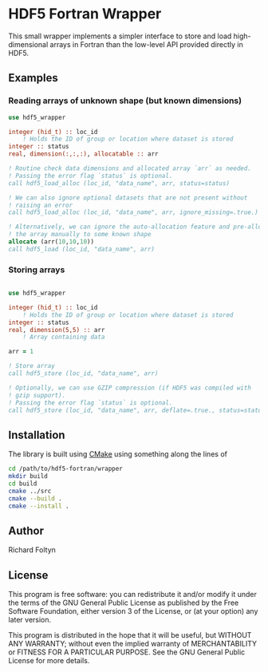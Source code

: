 # HDF5 Fortran Wrapper

This small wrapper implements a simpler interface to store and load 
high-dimensional arrays in Fortran than the low-level API provided
directly in HDF5.

## Examples

### Reading arrays of unknown shape (but known dimensions)

```fortran
use hdf5_wrapper

integer (hid_t) :: loc_id
    ! Holds the ID of group or location where dataset is stored
integer :: status
real, dimension(:,:,:), allocatable :: arr

! Routine check data dimensions and allocated array `arr` as needed.
! Passing the error flag `status` is optional.
call hdf5_load_alloc (loc_id, "data_name", arr, status=status)

! We can also ignore optional datasets that are not present without
! raising an error
call hdf5_load_alloc (loc_id, "data_name", arr, ignore_missing=.true.)

! Alternatively, we can ignore the auto-allocation feature and pre-allocate
! the array manually to some known shape
allocate (arr(10,10,10))
call hdf5_load (loc_id, "data_name", arr)
```

### Storing arrays

```fortran

use hdf5_wrapper

integer (hid_t) :: loc_id
    ! Holds the ID of group or location where dataset is stored
integer :: status
real, dimension(5,5) :: arr
    ! Array containing data

arr = 1

! Store array
call hdf5_store (loc_id, "data_name", arr)

! Optionally, we can use GZIP compression (if HDF5 was compiled with
! gzip support).
! Passing the error flag `status` is optional.
call hdf5_store (loc_id, "data_name", arr, deflate=.true., status=status)

```

## Installation

The library is built using [CMake](https://cmake.org/) using
something along the lines of
```bash
cd /path/to/hdf5-fortran/wrapper
mkdir build
cd build
cmake ../src
cmake --build .
cmake --install .
```

## Author

Richard Foltyn

## License

This program is free software: you can redistribute it and/or modify it under 
the terms of the GNU General Public License as published by the Free Software 
Foundation, either version 3 of the License, or (at your option) any later 
version.

This program is distributed in the hope that it will be useful, but WITHOUT ANY 
WARRANTY; without even the implied warranty of MERCHANTABILITY or FITNESS FOR A 
PARTICULAR PURPOSE. See the GNU General Public License for more details.
